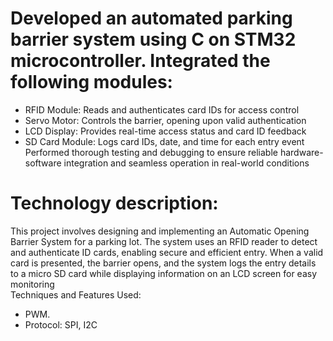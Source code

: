 # Developed an automated parking barrier system using C on STM32 microcontroller. Integrated the following modules:
- RFID Module: Reads and authenticates card IDs for access control
- Servo Motor: Controls the barrier, opening upon valid authentication
- LCD Display: Provides real-time access status and card ID feedback
- SD Card Module: Logs card IDs, date, and time for each entry event
Performed thorough testing and debugging to ensure reliable hardware-software integration and seamless operation in real-world conditions
# Technology description:
This project involves designing and implementing an Automatic Opening Barrier System for a parking lot. The system uses an RFID reader to detect and authenticate ID cards, enabling secure and efficient entry. When a valid card is presented, the barrier opens, and the system logs the entry details to a micro SD card while displaying information on an LCD screen for easy monitoring  
Techniques and Features Used:
-  PWM.
- Protocol: SPI, I2C
